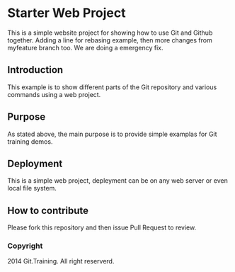 # Starter Web Project

This is a simple website project for showing how to use Git and Github together. Adding a line for rebasing example, then more changes from myfeature branch too. We are doing a emergency fix.

## Introduction

This example is to show different parts of the Git repository and various commands using a web project.

## Purpose

As stated above, the main purpose is to provide simple examplas for Git training demos.

## Deployment

This is a simple web project, depleyment can be on any web server or even local file system.

## How to contribute

Please fork this repository and then issue Pull Request to review.

### Copyright

2014 Git.Training. All right reserverd.